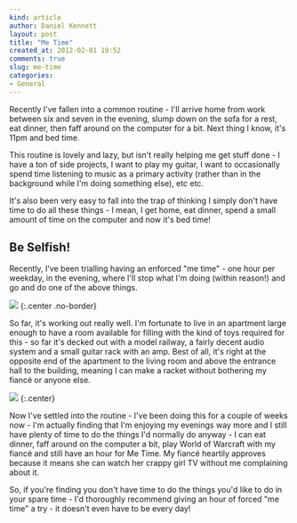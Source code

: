 ```yaml
---
kind: article
author: Daniel Kennett
layout: post
title: "Me Time"
created_at: 2012-02-01 19:52
comments: true
slug: me-time
categories: 
- General
---
```


Recently I've fallen into a common routine - I'll arrive home from work between six and seven in the evening, slump down on the sofa for a rest, eat dinner, then faff around on the computer for a bit. Next thing I know, it's 11pm and bed time.

This routine is lovely and lazy, but isn't really helping me get stuff done - I have a ton of side projects, I want to play my guitar, I want to occasionally spend time listening to music as a primary activity (rather than in the background while I'm doing something else), etc etc.

It's also been very easy to fall into the trap of thinking I simply don't have time to do all these things - I mean, I get home, eat dinner, spend a small amount of time on the computer and now it's bed time!

## Be Selfish! ##

Recently, I've been trialling having an enforced "me time" - one hour per weekday, in the evening, where I'll stop what I'm doing (within reason!) and go and do one of the above things.

<img src="/pictures/metime.png" />
{:.center .no-border}

So far, it's working out really well. I'm fortunate to live in an apartment large enough to have a room available for filling with the kind of toys required for this - so far it's decked out with a model railway, a fairly decent audio system and a small guitar rack with an amp. Best of all, it's right at the opposite end of the apartment to the living room and above the entrance hall to the building, meaning I can make a racket without bothering my fiancé or anyone else.

[<img src="http://farm8.staticflickr.com/7010/6802318621_628d4f59e3_z.jpg" />](http://www.flickr.com/photos/ikenndac/6802318621/)
{:.center}

Now I've settled into the routine - I've been doing this for a couple of weeks now - I'm actually finding that I'm enjoying my evenings way more and I still have plenty of time to do the things I'd normally do anyway - I can eat dinner, faff around on the computer a bit, play World of Warcraft with my fiancé and still have an hour for Me Time. My fiancé heartily approves because it means she can watch her crappy girl TV without me complaining about it.

So, if you're finding you don't have time to do the things you'd like to do in your spare time - I'd thoroughly recommend giving an hour of forced "me time" a try - it doesn't even have to be every day!
